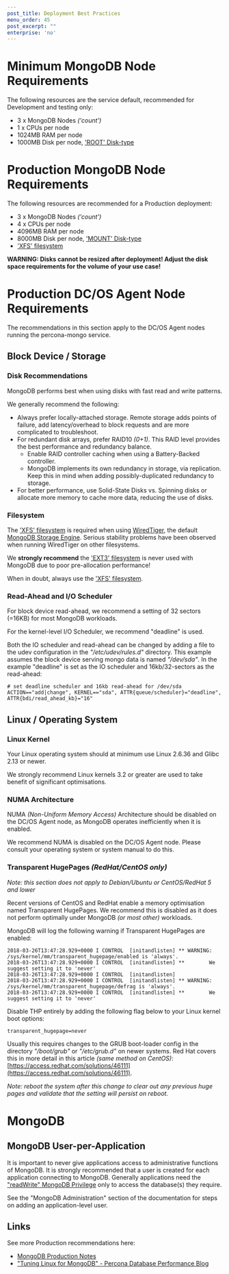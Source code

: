 ```yaml
---
post_title: Deployment Best Practices
menu_order: 45
post_excerpt: ""
enterprise: 'no'
---
```


# Minimum MongoDB Node Requirements

The following resources are the service default, recommended for Development and testing only:
- 3 x MongoDB Nodes *('count')*
- 1 x CPUs per node
- 1024MB RAM per node
- 1000MB Disk per node, ['ROOT' Disk-type](https://docs.mesosphere.com/1.10/storage/mount-disk-resources/)

# Production MongoDB Node Requirements

The following resources are recommended for a Production deployment:
- 3 x MongoDB Nodes *('count')*
- 4 x CPUs per node
- 4096MB RAM per node
- 8000MB Disk per node, ['MOUNT' Disk-type](https://docs.mesosphere.com/1.10/storage/mount-disk-resources/)
- ['XFS' filesystem](https://en.wikipedia.org/wiki/XFS) 

**WARNING: Disks cannot be resized after deployment! Adjust the disk space requirements for the volume of your use case!**

# Production DC/OS Agent Node Requirements

The recommendations in this section apply to the DC/OS Agent nodes running the percona-mongo service.

## Block Device / Storage

### Disk Recommendations

MongoDB performs best when using disks with fast read and write patterns.

We generally recommend the following:
- Always prefer locally-attached storage. Remote storage adds points of failure, add latency/overhead to block requests and are more complicated to troubleshoot. 
- For redundant disk arrays, prefer RAID10 *(0+1)*. This RAID level provides the best performance and redundancy balance.
  - Enable RAID controller caching when using a Battery-Backed controller.
  - MongoDB implements its own redundancy in storage, via replication. Keep this in mind when adding possibly-duplicated redundancy to storage.
- For better performance, use Solid-State Disks vs. Spinning disks or allocate more memory to cache more data, reducing the use of disks.

### Filesystem
The ['XFS' filesystem](https://en.wikipedia.org/wiki/XFS) is required when using [WiredTiger](https://docs.mongodb.com/manual/core/wiredtiger/), the default [MongoDB Storage Engine](https://docs.mongodb.com/manual/core/storage-engines/). Serious stability problems have been observed when running WiredTiger on other filesystems.

We **strongly recommend** the ['EXT3' filesystem](https://en.wikipedia.org/wiki/Ext3) is never used with MongoDB due to poor pre-allocation performance!

When in doubt, always use the ['XFS' filesystem](https://en.wikipedia.org/wiki/XFS).

### Read-Ahead and I/O Scheduler

For block device read-ahead, we recommend a setting of 32 sectors (=16KB) for most MongoDB workloads.

For the kernel-level I/O Scheduler, we recommend "deadline" is used. 

Both the IO scheduler and read-ahead can be changed by adding a file to the udev configuration in the *"/etc/udev/rules.d"* directory. This example assumes the block device serving mongo data is named *"/dev/sda"*. In the example "deadline" is set as the IO scheduler and 16kb/32-sectors as the read-ahead:

```shell
# set deadline scheduler and 16kb read-ahead for /dev/sda
ACTION=="add|change", KERNEL=="sda", ATTR{queue/scheduler}="deadline", ATTR{bdi/read_ahead_kb}="16"
```

## Linux / Operating System

### Linux Kernel

Your Linux operating system should at minimum use Linux 2.6.36 and Glibc 2.13 or newer.

We strongly recommend Linux kernels 3.2 or greater are used to take benefit of significant optimisations.

### NUMA Architecture

NUMA *(Non-Uniform Memory Access)* Architecture should be disabled on the DC/OS Agent node, as MongoDB operates inefficiently when it is enabled.

We recommend NUMA is disabled on the DC/OS Agent node. Please consult your operating system or system manual to do this.

### Transparent HugePages *(RedHat/CentOS only)*

*Note: this section does not apply to Debian/Ubuntu or CentOS/RedHat 5 and lower*

Recent versions of CentOS and RedHat enable a memory optimisation named Transparent HugePages. We recommend this is disabled as it does not perform optimally under MongoDB *(or most other)* workloads.

MongoDB will log the following warning if Transparent HugePages are enabled:

```shell
2018-03-26T13:47:28.929+0000 I CONTROL  [initandlisten] ** WARNING: /sys/kernel/mm/transparent_hugepage/enabled is 'always'.
2018-03-26T13:47:28.929+0000 I CONTROL  [initandlisten] **        We suggest setting it to 'never'
2018-03-26T13:47:28.929+0000 I CONTROL  [initandlisten] 
2018-03-26T13:47:28.929+0000 I CONTROL  [initandlisten] ** WARNING: /sys/kernel/mm/transparent_hugepage/defrag is 'always'.
2018-03-26T13:47:28.929+0000 I CONTROL  [initandlisten] **        We suggest setting it to 'never'
```

Disable THP entirely by adding the following flag below to your Linux kernel boot options:

```shell
transparent_hugepage=never
```

Usually this requires changes to the GRUB boot-loader config in the directory *"/boot/grub"* or *"/etc/grub.d"* on newer systems. Red Hat covers this in more detail in this article *(same method on CentOS)*: [https://access.redhat.com/solutions/46111](https://access.redhat.com/solutions/46111).

*Note: reboot the system after this change to clear out any previous huge pages and validate that the setting will persist on reboot.*

# MongoDB

## MongoDB User-per-Application

It is important to never give applications access to administrative functions of MongoDB. It is strongly recommended that a user is created for each application connecting to MongoDB. Generally applications need the ["readWrite" MongoDB Privilege](https://docs.mongodb.com/manual/reference/built-in-roles/#readWrite) only to access the database(s) they require.

See the "MongoDB Administration" section of the documentation for steps on adding an application-level user.

## Links

See more Production recommendations here:
- [MongoDB Production Notes](https://docs.mongodb.com/manual/administration/production-notes/)
- ["Tuning Linux for MongoDB" - Percona Database Performance Blog](https://www.percona.com/blog/2016/08/12/tuning-linux-for-mongodb/)
